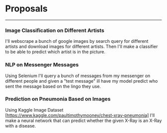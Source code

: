 # Proposals
---

### Image Classification on Different Artists
  I'll webscrape a bunch of google images by search query for different artists and download images for different artists. Then I'll make a classifier to be able to predict which artist is in the picture.


### NLP on Messenger Messages

  Using Selenium I'll query a bunch of messages from my messenger on different people and given a "test message" ill have my model predict who sent the message based on the lingo they use.


### Prediction on Pneumonia Based on Images

Using Kaggle Image Dataset [https://www.kaggle.com/paultimothymooney/chest-xray-pneumonia] I'll make a neural network that can predict whether the given X-Ray is an X-Ray with a disease.
